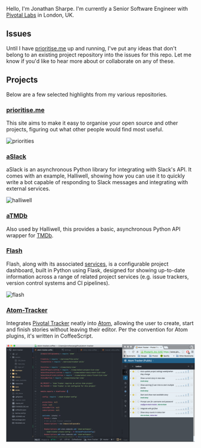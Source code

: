 Hello, I'm Jonathan Sharpe. I'm currently a Senior Software Engineer with [Pivotal Labs] in London, UK.

## Issues

Until I have [prioritise.me] up and running, I've put any ideas that don't belong to an existing project repository into the issues for this repo. Let me know if you'd like to hear more about or collaborate on any of these.

## Projects

Below are a few selected highlights from my various repositories.

### [prioritise.me]

This site aims to make it easy to organise your open source and other projects, figuring out what other people would find most useful.

![priorities](https://cloud.githubusercontent.com/assets/785939/15587710/5a3845f4-2382-11e6-8609-556c69c99463.png)

### [aSlack]

aSlack is an asynchronous Python library for integrating with Slack's API. It comes with an example, Halliwell, showing how you can use it to quickly write a bot capable of responding to Slack messages and integrating with external services.

![halliwell](https://cloud.githubusercontent.com/assets/785939/15587428/189925ce-2381-11e6-8707-b8865559617e.png)

### [aTMDb]

Also used by Halliwell, this provides a basic, asynchronous Python API wrapper for [TMDb].

### [Flash]

Flash, along with its associated [services], is a configurable project dashboard, built in Python using Flask, designed for showing up-to-date information across a range of related project services (e.g. issue trackers, version control systems and CI pipelines).

![flash](https://cloud.githubusercontent.com/assets/785939/15275624/96c99814-1ac8-11e6-8249-2bfdb9963788.png)

### [Atom-Tracker]

Integrates [Pivotal Tracker] neatly into [Atom], allowing the user to create, start and finish stories without leaving their editor. Per the convention for Atom plugins, it's written in CoffeeScript.

![Creating a story](https://github.com/textbook/atom-tracker/blob/master/resources/create-todo.gif?raw=true)

  [aSlack]: https://github.com/textbook/aslack
  [aTMDb]: https://github.com/textbook/atmdb
  [Atom]: https://atom.io/
  [Atom-Tracker]: https://github.com/textbook/atom-tracker
  [Flash]: https://github.com/textbook/flash
  [Pivotal Labs]: http://pivotal.io/labs
  [Pivotal Tracker]: https://www.pivotaltracker.com/
  [prioritise.me]: https://github.com/textbook/prioritise-me
  [services]: https://github.com/textbook/flash_services
  [TMDb]: https://www.themoviedb.org/
